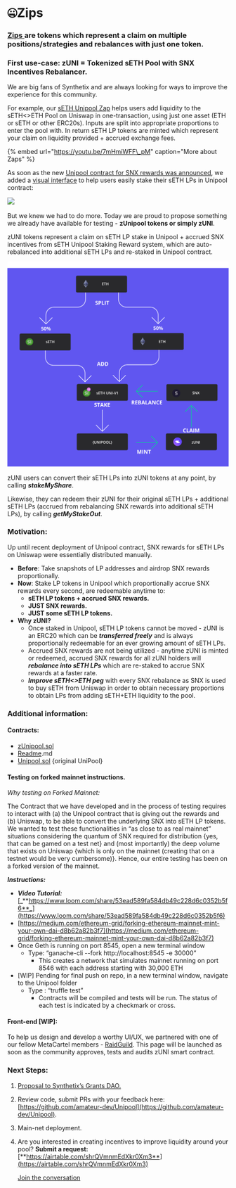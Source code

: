 # 🤐Zips

### [Zips ](https://defitutorials.substack.com/p/zuni-programmable-pooling-incentives)are tokens which represent a claim on multiple positions/strategies and rebalances with just one token.

### **First use-case: zUNI = Tokenized sETH Pool with SNX Incentives Rebalancer.**

We are big fans of Synthetix and are always looking for ways to improve the experience for this community. 

For example, our [sETH Unipool Zap](https://defizap.com/zaps) helps users add liquidity to the sETH&lt;&gt;ETH Pool on Uniswap in one-transaction, using just one asset \(ETH or sETH or other ERC20s\). Inputs are split into appropriate proportions to enter the pool with. In return sETH LP tokens are minted which represent your claim on liquidity provided + accrued exchange fees. 

{% embed url="https://youtu.be/7mHmiWFF\_pM" caption="More about Zaps" %}

As soon as the new [Unipool contract for SNX rewards was announced](https://blog.synthetix.io/new-uniswap-seth-lp-reward-system/), we added a [visual interface](https://defizap.com/zaps/unipoolseth) to help users easily stake their sETH LPs in Unipool contract:

![](https://cdn.substack.com/image/fetch/w_1456,c_limit,f_auto,q_auto:good/https%3A%2F%2Fbucketeer-e05bbc84-baa3-437e-9518-adb32be77984.s3.amazonaws.com%2Fpublic%2Fimages%2F6a1d70b9-f179-4bc2-b11d-7f4e62b64085_912x1463.png)

But we knew we had to do more. Today we are proud to propose something we already have available for testing - **zUnipool tokens or simply zUNI**. 

zUNI tokens represent a claim on sETH LP stake in Unipool + accrued SNX incentives from sETH Unipool Staking Reward system, which are auto-rebalanced into additional sETH LPs and re-staked in Unipool contract.

![](../.gitbook/assets/group-707.png)

zUNI users can convert their sETH LPs into zUNI tokens at any point, by calling _**stakeMyShare**_. 

Likewise, they can redeem their zUNI for their original sETH LPs + additional sETH LPs \(accrued from rebalancing SNX rewards into additional sETH LPs\), by calling _**getMyStakeOut**_. 

### **Motivation:**

Up until recent deployment of Unipool contract, SNX rewards for sETH LPs on Uniswap were essentially distributed manually.

* **Before**: Take snapshots of LP addresses and airdrop SNX rewards proportionally.
* **Now**: Stake LP tokens in Unipool which proportionally accrue SNX rewards every second, are redeemable anytime to:
  * **sETH LP tokens + accrued SNX rewards.**
  * **JUST SNX rewards.**
  * **JUST some sETH LP tokens.**
* **Why zUNI?**
  * Once staked in Unipool, sETH LP tokens cannot be moved - zUNI is an ERC20 which can be _**transferred freely**_ and is always proportionally redeemable for an ever growing amount of sETH LPs.
  * Accrued SNX rewards are not being utilized - anytime zUNI is minted or redeemed, accrued SNX rewards for all zUNI holders will _**rebalance into sETH LPs**_ which are re-staked to accrue SNX rewards at a faster rate.
  * _**Improve sETH&lt;&gt;ETH peg**_ with every SNX rebalance as SNX is used to buy sETH from Uniswap in order to obtain necessary proportions to obtain LPs from adding sETH+ETH liquidity to the pool.

### **Additional information:**

#### Contracts:

* [zUnipool.sol](https://github.com/amateur-dev/Unipool/blob/master/contracts/zUniPool.sol)
* [Readme](https://github.com/amateur-dev/Unipool/blob/master/README.md).md
* [Unipool.sol](https://github.com/k06a/Unipool/blob/master/contracts/Unipool.sol) {original UniPool}

#### **Testing on forked mainnet instructions.**

_Why testing on Forked Mainnet:_

The Contract that we have developed and in the process of testing requires to interact with \(a\) the Unipool contract that is giving out the rewards and \(b\) Uniswap, to be able to convert the underlying SNX into sETH LP tokens.  We wanted to test these functionalities in “as close to as real mainnet” situations considering the quantum of SNX required for distribution {yes, that can be gamed on a test net} and \(most importantly\) the deep volume that exists on Uniswap {which is only on the mainnet \(creating that on a testnet would be very cumbersome\)}.  Hence, our entire testing has been on a forked version of the mainnet.

_**Instructions:**_

* _**Video Tutorial:**_ [_**https://www.loom.com/share/53ead589fa584db49c228d6c0352b5f6**_](https://www.loom.com/share/53ead589fa584db49c228d6c0352b5f6)
* [https://medium.com/ethereum-grid/forking-ethereum-mainnet-mint-your-own-dai-d8b62a82b3f7](https://medium.com/ethereum-grid/forking-ethereum-mainnet-mint-your-own-dai-d8b62a82b3f7)
* Once Geth is running on port 8545, open a new terminal window
  * Type: “ganache-cli --fork http://localhost:8545 -e 30000”
    * This creates a network that simulates mainnet running on port 8546 with each address starting with 30,000 ETH
* \[WIP\] Pending for final push on repo, in a new terminal window, navigate to the Unipool folder
  * Type : “truffle test”
    * Contracts will be compiled and tests will be run. The status of each test is indicated by a checkmark or cross.

#### **Front-end \[WIP\]:**

To help us design and develop a worthy UI/UX, we partnered with one of our fellow MetaCartel members - [RaidGuild](https://raidguild.org/). This page will be launched as soon as the community approves, tests and audits zUNI smart contract.

### **Next Steps:**

1. [Proposal to Synthetix’s Grants DAO.](https://github.com/DeFiStrategies/snx-grants-dao/blob/master/proposals/zUNI.md)
2. Review code, submit PRs with your feedback here: [https://github.com/amateur-dev/Unipool](https://github.com/amateur-dev/Unipool).
3. Main-net deployment.
4. Are you interested in creating incentives to improve liquidity around your pool? **Submit a request:** [**https://airtable.com/shrQVmnmEdXkr0Xm3**](https://airtable.com/shrQVmnmEdXkr0Xm3)

   [Join the conversation](https://discord.gg/h6CGbuN)






